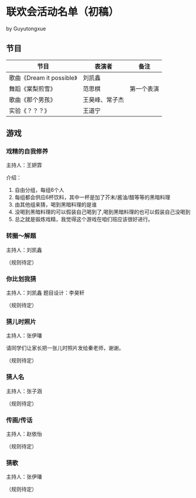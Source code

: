 # 联欢会活动名单（初稿）

by Guyutongxue

## 节目

| 节目 | 表演者 | 备注 |
|---|---|---|
|歌曲《Dream it possible》|刘凯鑫| |
|舞蹈《棠梨煎雪》|范思棋|第一个表演|
|歌曲《那个男孩》|王昊峰、常子杰| |
|实验《？？？》|王道宁||

## 游戏

### 戏精的自我修养

主持人：王妍霏

介绍：

1. 自由分组，每组6个人
2. 每组都会供应6杯饮料，其中一杯是加了芥末/酱油/醋等等的黑暗料理
3. 由其他组来猜，喝到黑暗料理的是谁
4. 没喝到黑暗料理的可以假装自己喝到了,喝到黑暗料理的也可以假装自己没喝到
5. 总之就是锻炼戏精，我觉得这个游戏在咱们班应该很好进行。


### 转圈～解题

主持人：刘凯鑫 

（规则待定）

### 你比划我猜

主持人：刘凯鑫 题目设计：李昊轩

（规则待定）

### 猜儿时照片

主持人：张伊璠

请同学们让家长把一张儿时照片发给秦老师，谢谢。

（规则待定）

### 猜人名

主持人：张子涵

（规则待定）

### 传画/传话

主持人：赵依怡

（规则待定）

### 猜歌

主持人：张伊璠

（规则待定）

